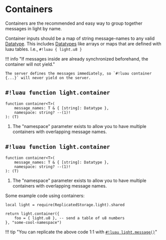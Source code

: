 # Containers

Containers are the recommended and easy way to group together messages in light by name.

Container inputs should be a map of string message-names to any valid [Datatype](../../../datatypes/index.md).
This includes [Datatypes](../../../datatypes/index.md) like arrays or maps that are defined with luau tables.
I.e., `#!luau { light.u8 }`

!!! info "If messages inside are already synchronized beforehand, the container will not yield."

    The server defines the messages immediately, so `#!luau container {...}` will never yield on the server.

## `#!luau function light.container`

```luau title='<!-- client --> <!-- shared --> <!-- sync --> <!-- async -->'
function container<T>(
    message_names: T & { [string]: Datatype },
    namespace: string? --(1)!
): (T)
```

1. The "namespace" parameter exists to allow you to have multiple containers with overlapping message names.

## `#!luau function light.container`

```luau title='<!-- server --> <!-- sync -->'
function container<T>(
    message_names: T & { [string]: Datatype },
    namespace: string? --(1)!
): (T)
```

1. The "namespace" parameter exists to allow you to have multiple containers with overlapping message names.

Some example code using containers:

```luau
local light = require(ReplicatedStorage.light).shared

return light.container({
    foo = { light.u8 }, -- send a table of u8 numbers
}, "some-cool-namespace")
```

!!! tip "You can replicate the above code 1:1 with [`#!luau light.message()`](./message.md)"
